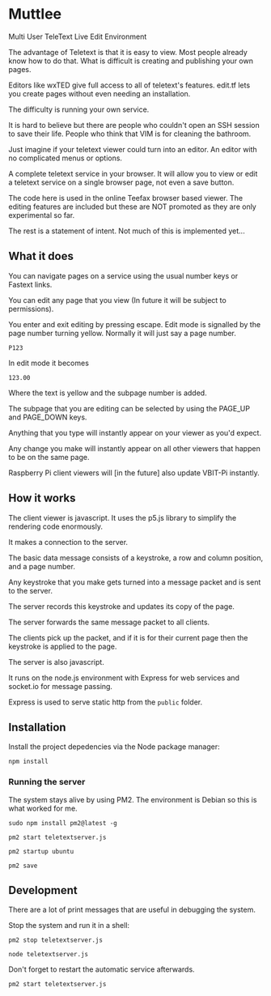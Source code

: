 # Muttlee
Multi User TeleText Live Edit Environment

The advantage of Teletext is that it is easy to view. 
Most people already know how to do that.
What is difficult is creating and publishing your own pages. 

Editors like wxTED give full access to all of teletext's features. 
edit.tf lets you create pages without even needing an installation.

The difficulty is running your own service. 

It is hard to believe but there are people who couldn't open an SSH session to save their life. 
People who think that VIM is for cleaning the bathroom.

Just imagine if your teletext viewer could turn into an editor. 
An editor with no complicated menus or options.

A complete teletext service in your browser. 
It will allow you to view or edit a teletext service on a single browser page, not even a save button.

The code here is used in the online Teefax browser based viewer. 
The editing features are included but these are NOT promoted as they are only experimental so far.

The rest is a statement of intent. Not much of this is implemented yet...


## What it does 
You can navigate pages on a service using the usual number keys or Fastext links.

You can edit any page that you view (In future it will be subject to permissions).

You enter and exit editing by pressing escape. Edit mode is signalled by the page number
turning yellow. Normally it will just say a page number.

`P123`

In edit mode it becomes

`123.00`

Where the text is yellow and the subpage number is added.

The subpage that you are editing can be selected by using the PAGE_UP and PAGE_DOWN keys.

Anything that you type will instantly appear on your viewer as you'd expect.

Any change you make will instantly appear on all other viewers that happen to be on the same page.

Raspberry Pi client viewers will [in the future] also update VBIT-Pi instantly.


## How it works

The client viewer is javascript. It uses the p5.js library to simplify the rendering code enormously.

It makes a connection to the server.

The basic data message consists of a keystroke, a row and column position, and a page number.

Any keystroke that you make gets turned into a message packet and is sent to the server.

The server records this keystroke and updates its copy of the page.

The server forwards the same message packet to all clients.

The clients pick up the packet, and if it is for their current page then the keystroke is applied to the page.

The server is also javascript.

It runs on the node.js environment with Express for web services and socket.io for message passing.

Express is used to serve static http from the `public` folder.


## Installation
Install the project depedencies via the Node package manager:

`npm install`


### Running the server
The system stays alive by using PM2. The environment is Debian so this is what worked for me.

`sudo npm install pm2@latest -g`

`pm2 start teletextserver.js`

`pm2 startup ubuntu`

`pm2 save`


## Development

There are a lot of print messages that are useful in debugging the system.

Stop the system and run it in a shell:

`pm2 stop teletextserver.js`

`node teletextserver.js`

Don't forget to restart the automatic service afterwards.

`pm2 start teletextserver.js`
